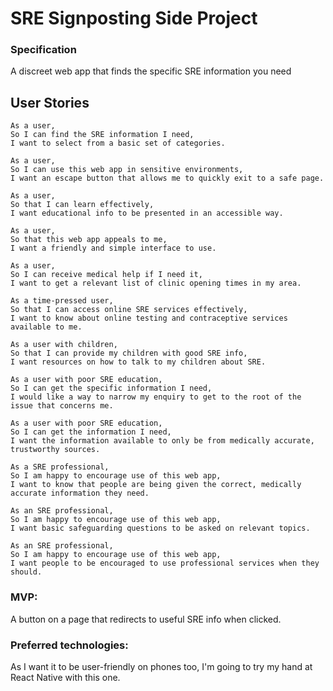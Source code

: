 # SRE Signposting Side Project
### Specification
A discreet web app that finds the specific SRE information you need

## User Stories
```
As a user,
So I can find the SRE information I need,
I want to select from a basic set of categories.
```
```
As a user,
So I can use this web app in sensitive environments,
I want an escape button that allows me to quickly exit to a safe page.
```
```
As a user,
So that I can learn effectively,
I want educational info to be presented in an accessible way.
```
```
As a user,
So that this web app appeals to me,
I want a friendly and simple interface to use.
```
```
As a user,
So I can receive medical help if I need it,
I want to get a relevant list of clinic opening times in my area.
```
```
As a time-pressed user,
So that I can access online SRE services effectively,
I want to know about online testing and contraceptive services available to me.
```
```
As a user with children,
So that I can provide my children with good SRE info,
I want resources on how to talk to my children about SRE.
```
```
As a user with poor SRE education,
So I can get the specific information I need,
I would like a way to narrow my enquiry to get to the root of the issue that concerns me.
```
```
As a user with poor SRE education,
So I can get the information I need,
I want the information available to only be from medically accurate, trustworthy sources.
```
```
As a SRE professional,
So I am happy to encourage use of this web app,
I want to know that people are being given the correct, medically accurate information they need.
```
```
As an SRE professional,
So I am happy to encourage use of this web app,
I want basic safeguarding questions to be asked on relevant topics.
```
```
As an SRE professional,
So I am happy to encourage use of this web app,
I want people to be encouraged to use professional services when they should.
```

### MVP:
A button on a page that redirects to useful SRE info when clicked.

### Preferred technologies:
As I want it to be user-friendly on phones too, I'm going to try my hand at React Native with this one.
